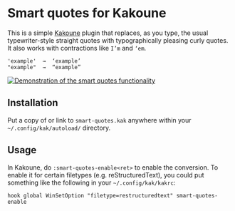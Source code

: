# Smart quotes for Kakoune

This is a simple [Kakoune](https://kakoune.org) plugin that replaces, as
you type, the usual typewriter-style straight quotes with
typographically pleasing curly quotes. It also works with contractions
like `I’m` and `‘em`.

    'example'  →  ‘example’
    "example"  →  “example”

[![Demonstration of the smart quotes
functionality](https://asciinema.org/a/9mfchs3KboH7EAwgGSV86F034.svg)](https://asciinema.org/a/9mfchs3KboH7EAwgGSV86F034)

## Installation

Put a copy of or link to `smart-quotes.kak` anywhere within your
`~/.config/kak/autoload/` directory.

## Usage

In Kakoune, do `:smart-quotes-enable<ret>` to enable the conversion. To
enable it for certain filetypes (e.g. reStructuredText), you could put
something like the following in your `~/.config/kak/kakrc`:

    hook global WinSetOption "filetype=restructuredtext" smart-quotes-enable
